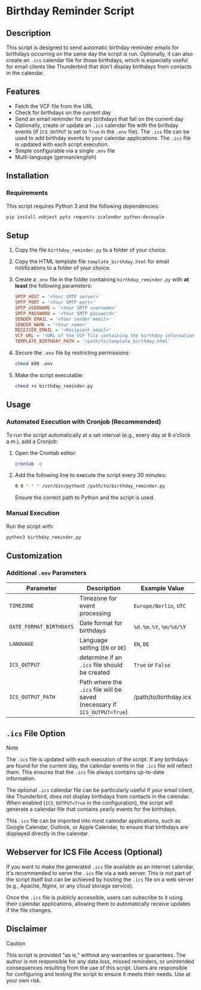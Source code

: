 # Birthday Reminder Script

## Description
This script is designed to send automatic birthday reminder emails for birthdays occurring on the same day the script is run. Optionally, it can also create an `.ics` calendar file for those birthdays, which is especially useful for email clients like Thunderbird that don't display birthdays from contacts in the calendar.

## Features
- Fetch the VCF file from the URL
- Check for birthdays on the current day
- Send an email reminder for any birthdays that fall on the current day
- Optionally, create or update an `.ics` calendar file with the birthday events (if `ICS_OUTPUT` is set to `True` in the `.env` file). The `.ics` file can be used to add birthday events to your calendar applications. The `.ics` file is updated with each script execution.
- Simple configurable via a single `.env` file
- Multi-language (german/english)

## Installation
### Requirements
This script requires Python 3 and the following dependencies:

```bash
pip install vobject pytz requests icalendar python-decouple
```

## Setup
1. Copy the file `birthday_reminder.py` to a folder of your choice.
2. Copy the HTML template file `template_birthday.html` for email notifications to a folder of your choice.
3. Create a `.env` file in the folder containing `birthday_reminder.py` with __at least__ the following parameters:

   ```ini
   SMTP_HOST = '<Your SMTP server>'
   SMTP_PORT = '<Your SMTP port>'
   SMTP_USERNAME = '<Your SMTP username>'
   SMTP_PASSWORD = '<Your SMTP password>'
   SENDER_EMAIL = '<Your sender email>'
   SENDER_NAME = '<Your name>'
   RECEIVER_EMAIL = '<Recipient email>'
   VCF_URL = '<URL of the VCF file containing the birthday information>'
   TEMPLATE_BIRTHDAY_PATH = '/path/to/template_birthday.html'
   ```
5. Secure the `.env` file by restricting permissions:
   ```bash
   chmod 600 .env
   ```  
6. Make the script executable:
   ```bash
   chmod +x birthday_reminder.py
   ```

## Usage
### Automated Execution with Cronjob (Recommended) 
To run the script automatically at a set interval (e.g., every day at 8 o'clock a.m.), add a Cronjob:

1. Open the Crontab editor:
   ```bash
   crontab -e
   ```
2. Add the following line to execute the script every 30 minutes:
   ```bash
   0 8 * * * /usr/bin/python3 /path/to/birthday_reminder.py
   ```
   Ensure the correct path to Python and the script is used.

### Manual Execution
Run the script with:
```bash
python3 birthday_reminder.py
```

## Customization
### Additional `.env` Parameters
| Parameter               | Description                          | Example Value             | Default Value           |
|-------------------------|--------------------------------------|---------------------------|-------------------------|
| `TIMEZONE`             | Timezone for event processing       | `Europe/Berlin`, `UTC`           | `Europe/Berlin`                   |
| `DATE_FORMAT_BIRTHDAYS`          | Date format for birthdays           | `%d.%m.%Y`, `%m/%d/%Y`    | `%d.%m.%Y`     |
| `LANGUAGE`            | Language setting (`EN` or `DE`)     | `EN`, `DE`                       | `EN`                    |
| `ICS_OUTPUT`   | determine if an `.ics` file should be created           | `True` or `False`       | `False`     |
| `ICS_OUTPUT_PATH`   |  Path where the `.ics` file will be saved (necessary if `ICS_OUTPUT=True`)           | /path/to/birthday.ics       | `Null`     |

## `.ics` File Option

> [!NOTE]
> The `.ics` file is updated with each execution of the script. If any birthdays are found for the current day, the calendar events in the `.ics` file will reflect them. This ensures that the `.ics` file always contains up-to-date information.

The optional `.ics` calendar file can be particularly useful if your email client, like Thunderbird, does not display birthdays from contacts in the calendar. When enabled (`ICS_OUTPUT=True` in the configuration), the script will generate a calendar file that contains yearly events for the birthdays.

This `.ics` file can be imported into most calendar applications, such as Google Calendar, Outlook, or Apple Calendar, to ensure that birthdays are displayed directly in the calendar.

## Webserver for ICS File Access (Optional)

If you want to make the generated `.ics` file available as an internet calendar, it's recommended to serve the `.ics` file via a web server. This is not part of the script itself but can be achieved by hosting the `.ics` file on a web server (e.g., Apache, Nginx, or any cloud storage service).

Once the `.ics` file is publicly accessible, users can subscribe to it using their calendar applications, allowing them to automatically receive updates if the file changes.

## Disclaimer
> [!CAUTION]
> This script is provided "as is," without any warranties or guarantees. The author is not responsible for any data loss, missed reminders, or unintended consequences resulting from the use of this script. Users are responsible for configuring and testing the script to ensure it meets their needs. Use at your own risk.
